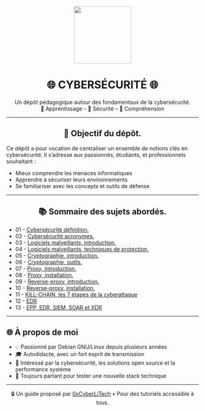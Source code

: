 <p align="center">
  <img src="https://avatars.githubusercontent.com/u/167217017?s=400&u=d983b9423c4eb8cdb9bfe8b14f505be5c894d6bc&v=4" width="150" />
</p>

<h1 align="center">🌐 CYBERSÉCURITÉ 🌐</h1>

<p align="center">
  Un dépôt pédagogique autour des fondamentaux de la cybersécurité.<br>
  📘 Apprentissage – 🔐 Sécurité – 🧠 Compréhension
</p>

---
<h2 align="center">🎯 Objectif du dépôt.</h2>

Ce dépôt a pour vocation de centraliser un ensemble de notions clés en cybersécurité. Il s’adresse aux passionnés, étudiants, et professionnels souhaitant :

- Mieux comprendre les menaces informatiques
- Apprendre à sécuriser leurs environnements
- Se familiariser avec les concepts et outils de défense

---

<h2 align="center">📚 Sommaire des sujets abordés.</h2>

- 01 - [Cybersécurité définition.](CYBERSECURITE-definition.md)
- 02 - [Cybersécurité acronymes.](CYBERSECURITE-ACRONYMES.md)
- 03 - [Logiciels malveillants, introduction.](CYBERSECURITE-LOGICIELS-MALVEILLANTS-introduction.md)
- 04 - [Logiciels malveillants, techniques de protection.](CYBERSECURITE-LOGICIELS-MALVEILLANTS-techniques_de_protection.md)
- 05 - [Cryptographie, introduction.](CYBERSECURITE-CRYPTOGRAPHIE-introduction.md)
- 06 - [Cryptographie, outils.](CYBERSECURITE-CRYPTOGRAPHIE-outils.md)
- 07 - [Proxy, introduction.](CYBERSECURITE-PROXY-introduction.md)
- 08 - [Proxy, installation.](CYBERSECURITE-PROXY-installation.md)
- 09 - [Reverse-proxy, introduction.](CYBERSECURITE-REVERSE-PROXY-introduction.md)
- 10 - [Reverse-proxy, installation.](CYBERSECURITE-REVERSE-PROXY-installation.md)
- 11 - [KILL-CHAIN, les 7 étapes de la cyberattaque](CYBERSECURITE-KILL-CHAIN.md)
- 12 - [EDR](CYBERSECURITE-EDR.md)
- 13 - [EPP, EDR, SIEM, SOAR et XDR](CYBERSECURITE-EPP-EDR-SIEM-SOAR-et-XDR-comprendre-la-différence-entre-ces-acronymes.md)

---

## 🌐 À propos de moi

- 💡 Passionné par Debian GNU/Linux depuis plusieurs années
- 🎓 Autodidacte, avec un fort esprit de transmission
- 🔐 Intéressé par la cybersécurité, les solutions open source et la performance système
- 🧪 Toujours partant pour tester une nouvelle stack technique

---

<p align="center">
  🔒 Un guide proposé par <a href="https://github.com/0xCyberLiTech">0xCyberLiTech</a> • Pour des tutoriels accessible à tous.
</p>
